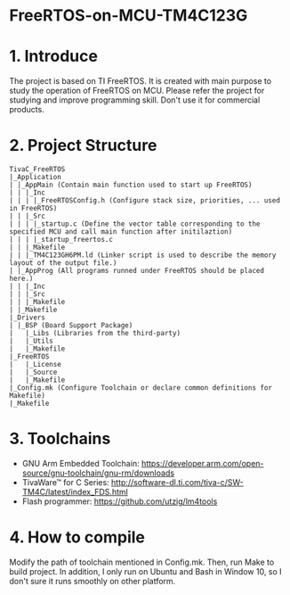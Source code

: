 # FreeRTOS-on-MCU-TM4C123G

# 1. Introduce
  The project is based on TI FreeRTOS. It is created with main purpose to study the operation of FreeRTOS on MCU. Please refer the project for studying and improve programming skill. Don't use it for commercial products. 

# 2. Project Structure 

	TivaC_FreeRTOS
	|_Application 
	| |_AppMain (Contain main function used to start up FreeRTOS)
	| | |_Inc
	| | | |_FreeRTOSConfig.h (Configure stack size, priorities, ... used in FreeRTOS)
	| | |_Src
	| | | |_startup.c (Define the vector table corresponding to the specified MCU and call main function after initilaztion)  
	| | | |_startup_freertos.c 
	| | |_Makefile 
	| | |_TM4C123GH6PM.ld (Linker script is used to describe the memory layout of the output file.)
	| |_AppProg (All programs runned under FreeRTOS should be placed here.)
	| | |_Inc
	| | |_Src
	| | |_Makefile 
	| |_Makefile 
	|_Drivers 
	| |_BSP (Board Support Package)
	|   |_Libs (Libraries from the third-party)
	|   |_Utils
	|   |_Makefile 
	|_FreeRTOS
	|   |_License 
	|   |_Source
	|   |_Makefile 
	|_Config.mk (Configure Toolchain or declare common definitions for Makefile)
	|_Makefile  

# 3. Toolchains 
- GNU Arm Embedded Toolchain: https://developer.arm.com/open-source/gnu-toolchain/gnu-rm/downloads
- TivaWare™ for C Series: http://software-dl.ti.com/tiva-c/SW-TM4C/latest/index_FDS.html
- Flash programmer: https://github.com/utzig/lm4tools

# 4. How to compile 
Modify the path of toolchain mentioned in Config.mk. Then, run Make to build project. In addition, I only run on Ubuntu and Bash in Window 10, so I don't sure it runs smoothly on other platform. 


